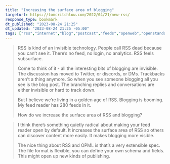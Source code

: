 ```yaml
---
title: "Increasing the surface area of blogging"
targeturl: https://tomcritchlow.com/2022/04/21/new-rss/
response_type: bookmark
dt_published: "2023-08-24 21:25"
dt_updated: "2023-08-24 21:25 -05:00"
tags: ["rss","internet","blog","postcast","feeds","openweb","openstandards"]
---
```


> RSS is kind of an invisible technology. People call RSS dead because you can’t see it. There’s no feed, no login, no analytics. RSS feels subsurface.  
>   
> Come to think of it - all the interesting bits of blogging are invisible. The discussion has moved to Twitter, or discords, or DMs. Trackbacks aren’t a thing anymore. So when you see someone blogging all you see is the blog post. The branching replies and conversations are either invisible or hard to track down.  
>   
> But I believe we’re living in a golden age of RSS. Blogging is booming. My feed reader has 280 feeds in it.
>   
> How do we increase the surface area of RSS and blogging?  

> I think there’s something quietly radical about making your feed reader open by default. It increases the surface area of RSS so others can discover content more easily. It makes blogging more visible.  
>   
> The nice thing about RSS and OPML is that’s a very extensible spec. The file format is flexible, you can define your own schema and fields. This might open up new kinds of publishing.  